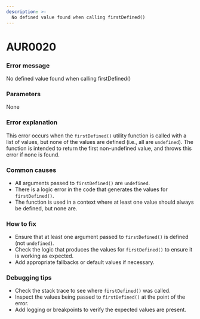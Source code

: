 ```yaml
---
description: >-
  No defined value found when calling firstDefined()
---
```


# AUR0020

### **Error message**

No defined value found when calling firstDefined()

### **Parameters**

None

### Error explanation

This error occurs when the `firstDefined()` utility function is called with a list of values, but none of the values are defined (i.e., all are `undefined`). The function is intended to return the first non-undefined value, and throws this error if none is found.

### Common causes

- All arguments passed to `firstDefined()` are `undefined`.
- There is a logic error in the code that generates the values for `firstDefined()`.
- The function is used in a context where at least one value should always be defined, but none are.

### How to fix

- Ensure that at least one argument passed to `firstDefined()` is defined (not `undefined`).
- Check the logic that produces the values for `firstDefined()` to ensure it is working as expected.
- Add appropriate fallbacks or default values if necessary.

### Debugging tips

- Check the stack trace to see where `firstDefined()` was called.
- Inspect the values being passed to `firstDefined()` at the point of the error.
- Add logging or breakpoints to verify the expected values are present.
